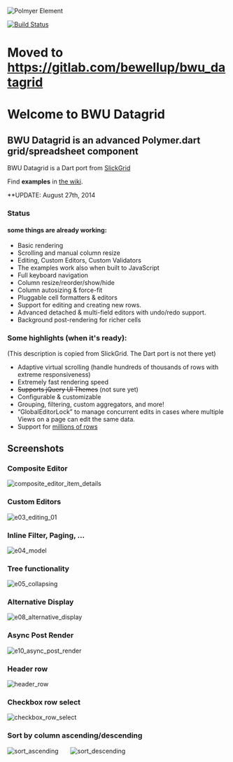 ![Polmyer Element](https://raw.githubusercontent.com/bwu-dart/bwu_datagrid/master/doc/screenshots/polymer_logo.png)


[![Build Status](https://drone.io/github.com/bwu-dart/bwu_datagrid/status.png)](https://drone.io/github.com/bwu-dart/bwu_datagrid/latest)

# Moved to https://gitlab.com/bewellup/bwu_datagrid

# Welcome to BWU Datagrid

## BWU Datagrid is an advanced Polymer.dart grid/spreadsheet component
BWU Datagrid is a Dart port from [SlickGrid](https://github.com/mleibman/SlickGrid)

Find **examples** in [the wiki](https://github.com/bwu-dart/bwu_datagrid/wiki).

**UPDATE:  August 27th, 2014

### Status

#### some things are already working:

* Basic rendering
* Scrolling and manual column resize
* Editing, Custom Editors, Custom Validators
* The examples work also when built to JavaScript
* Full keyboard navigation
* Column resize/reorder/show/hide
* Column autosizing & force-fit
* Pluggable cell formatters & editors
* Support for editing and creating new rows.
* Advanced detached & multi-field editors with undo/redo support.
* Background post-rendering for richer cells

### Some highlights (when it's ready):

(This description is copied from SlickGrid. The Dart port is not there yet)

* Adaptive virtual scrolling (handle hundreds of thousands of rows with extreme responsiveness)
* Extremely fast rendering speed
* ~~Supports jQuery UI Themes~~ (not sure yet)
* Configurable & customizable
* Grouping, filtering, custom aggregators, and more!
* “GlobalEditorLock” to manage concurrent edits in cases where multiple Views on a page can edit the same data.
* Support for [millions of rows](http://stackoverflow.com/a/2569488/1269037)

## Screenshots

### Composite Editor
![composite_editor_item_details](https://raw.githubusercontent.com/bwu-dart/bwu_datagrid/master/doc/screenshots/composite_editor_item_details.png)

### Custom Editors
![e03_editing_01](https://raw.githubusercontent.com/bwu-dart/bwu_datagrid/master/doc/screenshots/e03_editing_01.png)

### Inline Filter, Paging, ...
![e04_model](https://raw.githubusercontent.com/bwu-dart/bwu_datagrid/master/doc/screenshots/e04_model.png)

### Tree functionality
![e05_collapsing](https://raw.githubusercontent.com/bwu-dart/bwu_datagrid/master/doc/screenshots/e05_collapsing.png)

### Alternative Display
![e08_alternative_display](https://raw.githubusercontent.com/bwu-dart/bwu_datagrid/master/doc/screenshots/e08_alternative_display.png)

### Async Post Render
![e10_async_post_render](https://raw.githubusercontent.com/bwu-dart/bwu_datagrid/master/doc/screenshots/e10_async_post_render.png)

### Header row
![header_row](https://raw.githubusercontent.com/bwu-dart/bwu_datagrid/master/doc/screenshots/header_row.png)

### Checkbox row select
![checkbox_row_select](https://raw.githubusercontent.com/bwu-dart/bwu_datagrid/master/doc/screenshots/checkbox_row_select.png)

### Sort by column ascending/descending
![sort_ascending](https://raw.githubusercontent.com/bwu-dart/bwu_datagrid/master/doc/screenshots/sort_asc.png)
&nbsp;&nbsp;&nbsp;&nbsp;&nbsp;&nbsp;![sort_descending](https://raw.githubusercontent.com/bwu-dart/bwu_datagrid/master/doc/screenshots/sort_desc.png)
